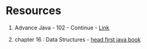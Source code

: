 # Resources

1)  Advance Java - 102 - Continue - [Link](https://docs.google.com/presentation/d/1RlKVpTJFZbynTiB0gTWAXk_P8oUDrl0RrOiGjHGkkWE/edit?usp=sharing)

2)  chapter 16 : Data Structures - [head first java book](https://www.rcsdk12.org/cms/lib/NY01001156/Centricity/Domain/4951/Head_First_Java_Second_Edition.pdf)

